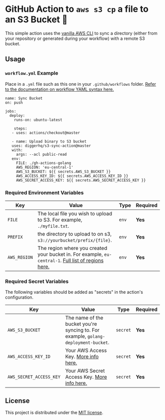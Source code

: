 # GitHub Action to `aws s3 cp` a file to an S3 Bucket 🔄 

This simple action uses the [vanilla AWS CLI](https://docs.aws.amazon.com/cli/index.html) to sync a directory (either from your repository or generated during your workflow) with a remote S3 bucket.



## Usage

### `workflow.yml` Example

Place in a `.yml` file such as this one in your `.github/workflows` folder. [Refer to the documentation on workflow YAML syntax here.](https://help.github.com/en/articles/workflow-syntax-for-github-actions)

```
name: Sync Bucket
on: push

jobs:
  deploy:
    runs-on: ubuntu-latest
    
    steps:
   - uses: actions/checkout@master
   
   - name: Upload binary to S3 bucket
   uses: diggerhq/s3-sync-action@master
   with:
     args: --acl public-read
   env:
     FILE: ./gh-actions-golang
     AWS_REGION: 'eu-central-1'
     AWS_S3_BUCKET: ${{ secrets.AWS_S3_BUCKET }}
     AWS_ACCESS_KEY_ID: ${{ secrets.AWS_ACCESS_KEY_ID }}
     AWS_SECRET_ACCESS_KEY: ${{ secrets.AWS_SECRET_ACCESS_KEY }}
```


### Required Environment Variables

| Key | Value | Type | Required |
| ------------- | ------------- | ------------- | ------------- |
| `FILE` | The local file you wish to upload to S3. For example, `./myfile.txt`. | `env` | **Yes** |
| `PREFIX` | the directory to upload to on s3, `s3://yourbucket/prefix/{file}`. | `env` | **Yes** |
| `AWS_REGION` | The region where you created your bucket in. For example, `eu-central-1`. [Full list of regions here.](https://docs.aws.amazon.com/AWSEC2/latest/UserGuide/using-regions-availability-zones.html#concepts-available-regions) | `env` | **Yes** |


### Required Secret Variables

The following variables should be added as "secrets" in the action's configuration.

| Key | Value | Type | Required |
| ------------- | ------------- | ------------- | ------------- |
| `AWS_S3_BUCKET` | The name of the bucket you're syncing to. For example, `golang-deployment-bucket`. | `secret` | **Yes** |
| `AWS_ACCESS_KEY_ID` | Your AWS Access Key. [More info here.](https://docs.aws.amazon.com/general/latest/gr/managing-aws-access-keys.html) | `secret` | **Yes** |
| `AWS_SECRET_ACCESS_KEY` | Your AWS Secret Access Key. [More info here.](https://docs.aws.amazon.com/general/latest/gr/managing-aws-access-keys.html) | `secret` | **Yes** |


## License

This project is distributed under the [MIT license](LICENSE.md).
